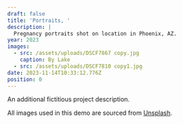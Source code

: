 ```yaml
---
draft: false
title: 'Portraits, '
description: |
  Pregnancy portraits shot on location in Phoenix, AZ.
year: 2023
images:
  - src: /assets/uploads/DSCF7867 copy.jpg
    caption: By Lake
  - src: /assets/uploads/DSCF7810 copy1.jpg
date: 2023-11-14T10:33:12.776Z
position: 0
---
```


An additional fictitious project description.

All images used in this demo are sourced from [Unsplash](https://unsplash.com/).
